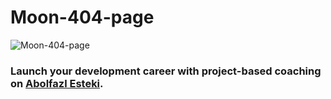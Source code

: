 # Moon-404-page
![Moon-404-page](https://s2.uupload.ir/files/mon_paje_0aku.png)

### Launch your development career with project-based coaching on [Abolfazl Esteki](README.md).
